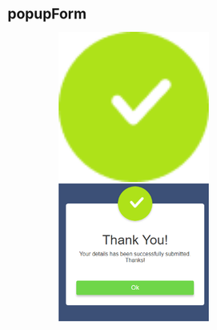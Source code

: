 # popupForm
<div align="center">
    <img src="/tick.png" width="300px"</img> 
    <img src="/modal.png" width="300px"</img>
</div>
